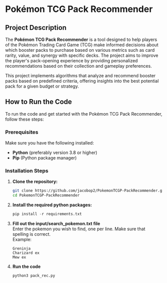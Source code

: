 # Pokémon TCG Pack Recommender

## Project Description

The **Pokémon TCG Pack Recommender** is a tool designed to help players of the Pokémon Trading Card Game (TCG) make informed decisions about which booster packs to purchase based on various metrics such as card rarity, value, and synergy with specific decks. The project aims to improve the player's pack-opening experience by providing personalized recommendations based on their collection and gameplay preferences.

This project implements algorithms that analyze and recommend booster packs based on predefined criteria, offering insights into the best potential pack for a given budget or strategy.

## How to Run the Code

To run the code and get started with the Pokémon TCG Pack Recommender, follow these steps:

### Prerequisites

Make sure you have the following installed:
- **Python** (preferably version 3.8 or higher)
- **Pip** (Python package manager)

### Installation Steps
1. **Clone the repository:**
   ```bash
   git clone https://github.com/jacobop2/PokemonTCGP-PackRecommender.git
   cd PokemonTCGP-PackRecommender
   ```
2. **Install the required python packages:**
   ```python
   pip install -r requirements.txt
   ```
3. **Fill out the input/search_pokemon.txt file**   
Enter the pokemon you wish to find, one per line. Make sure that spelling is correct.      
Example:
   ```
   Greninja
   Charizard ex
   Mew ex
   ```
5. **Run the code**
   ```python
   python3 pack_rec.py
   ```
